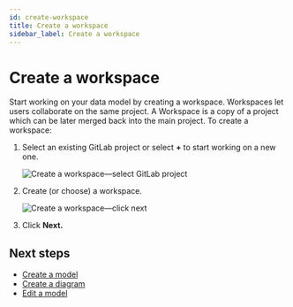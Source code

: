 ```yaml
---
id: create-workspace
title: Create a workspace
sidebar_label: Create a workspace
---
```


# Create a workspace

Start working on your data model by creating a workspace. Workspaces let users collaborate on the same project. A Workspace is a copy of a project which can be later merged back into the main project. To create a workspace:

1. Select an existing GitLab project or select **+** to start working on a new one.  

    ![Create a workspace—select GitLab project](assets/select-gitlab-project.jpg)

2. Create (or choose) a workspace.

    ![Create a workspace—click next](assets/create-workspace-click-next.jpg)

3. Click **Next.**

## Next steps

- [Create a model](create-model.md)
- [Create a diagram](create-diagram.md)
- [Edit a model](edit-model.md)
